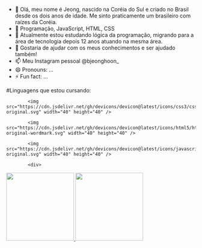 - 👋 Olá, meu nome é Jeong, nascido na Coréia do Sul e criado no Brasil desde os dois anos de idade. Me sinto praticamente um brasileiro com raízes da Coréia. 
- 👀 Programação, JavaScript, HTML, CSS
- 🌱 Atualmente estou estudando lógica da programação, migrando para a área de tecnologia depois 12 anos atuando na mesma área.
- 💞️ Gostaria de ajudar com os meus conhecimentos e ser ajudado também!
- 📫 Meu Instagram pessoal @bjeonghoon_
- 😄 Pronouns: ...
- ⚡ Fun fact: ...

#Linguagens que estou cursando:

            <img src="https://cdn.jsdelivr.net/gh/devicons/devicon@latest/icons/css3/css3-original.svg" width="40" height="40" />
            
            <img src="https://cdn.jsdelivr.net/gh/devicons/devicon@latest/icons/html5/html5-original-wordmark.svg" width="40" height="40" />
            
            <img src="https://cdn.jsdelivr.net/gh/devicons/devicon@latest/icons/javascript/javascript-original.svg" width="40" height="40" />

            <div>
<a href="https://github.com/thejongps">
<img loading="lazy" height="180em" src="https://github-readme-stats.vercel.app/api/top-langs/?username=thejongps&layout=compact&langs_count=7&theme=dracula"/>
<img loading="lazy" height="180em" src="https://github-readme-stats.vercel.app/api?thejongps&show_icons=true&theme=dracula&include_all_commits=true&count_private=true"/>
</div>
          
          
          
          
